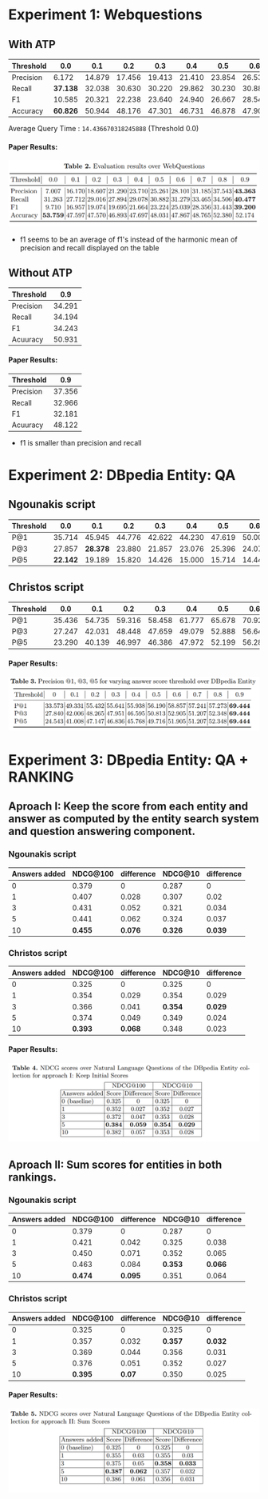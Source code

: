 # Experiment 1: Webquestions

## With ATP

| Threshold | 0.0        | 0.1    | 0.2    | 0.3    | 0.4    | 0.5    | 0.6    | 0.7    | 0.8    | 0.9        |
| --------- | ---------- | ------ | ------ | ------ | ------ | ------ | ------ | ------ | ------ | ---------- |
| Precision | 6.172      | 14.879 | 17.456 | 19.413 | 21.410 | 23.854 | 26.533 | 28.733 | 29.879 | **37.064** |
| Recall    | **37.138** | 32.038 | 30.630 | 30.220 | 29.862 | 30.230 | 30.882 | 30.267 | 30.924 | 34.463     |
| F1        | 10.585     | 20.321 | 22.238 | 23.640 | 24.940 | 26.667 | 28.543 | 29.480 | 30.393 | **35.716** |
| Accuracy  | **60.826** | 50.944 | 48.176 | 47.301 | 46.731 | 46.878 | 47.902 | 47.430 | 46.637 | 51.190     |

Average Query Time : `14.436670318245888` (Threshold 0.0)

#### Paper Results:

![paper_results_table_2](assets/paper_results_table_2.png)

* f1 seems to be an average of f1's instead of the harmonic mean of precision and recall displayed on the table

## Without ATP

| Threshold | 0.9    |
| --------- | ------ |
| Precision | 34.291 |
| Recall    | 34.194 |
| F1        | 34.243 |
| Acuuracy  | 50.931 |

#### Paper Results:

| Threshold | 0.9    |
| --------- | ------ |
| Precision | 37.356 |
| Recall    | 32.966 |
| F1        | 32.181 |
| Acuuracy  | 48.122 |

* f1 is smaller than precision and recall

# Experiment 2: DBpedia Entity: QA

## Ngounakis script

| Threshold | 0.0        | 0.1        | 0.2    | 0.3    | 0.4    | 0.5    | 0.6    | 0.7    | 0.8    | 0.9        |
| --------- | ---------- | ---------- | ------ | ------ | ------ | ------ | ------ | ------ | ------ | ---------- |
| P@1       | 35.714     | 45.945     | 44.776 | 42.622 | 44.230 | 47.619 | 50.000 | 46.666 | 47.826 | **54.545** |
| P@3       | 27.857     | **28.378** | 23.880 | 21.857 | 23.076 | 25.396 | 24.074 | 22.222 | 18.840 | 18.181     |
| P@5       | **22.142** | 19.189     | 15.820 | 14.426 | 15.000 | 15.714 | 14.444 | 13.333 | 11.304 | 10.909     |
## Christos script

| Threshold | 0.0    | 0.1    | 0.2    | 0.3    | 0.4    | 0.5    | 0.6    | 0.7    | 0.8        | 0.9    |
| --------- | ------ | ------ | ------ | ------ | ------ | ------ | ------ | ------ | ---------- | ------ |
| P@1       | 35.436 | 54.735 | 59.316 | 58.458 | 61.777 | 65.678 | 70.923 | 71.641 | **75.064** | 70.455 |
| P@3       | 27.247 | 42.031 | 48.448 | 47.659 | 49.079 | 52.888 | 56.644 | 61.490 | **64.744** | 53.788 |
| P@5       | 23.290 | 40.139 | 46.997 | 46.386 | 47.972 | 52.199 | 56.284 | 61.086 | **64.231** | 52.576 |

#### Paper Results:

![paper_results_table_3](assets/paper_results_table_3.png)

# Experiment 3: DBpedia Entity: QA + RANKING
 
## Aproach I: Keep the score from each entity and answer as computed by the entity search system and question answering component.

### Ngounakis script

| Answers added | NDCG@100  | difference | NDCG@10   | difference |
| ------------- | --------- | ---------- | --------- | ---------- |
| 0             | 0.379     | 0          | 0.287     | 0          |
| 1             | 0.407     | 0.028      | 0.307     | 0.02       |
| 3             | 0.431     | 0.052      | 0.321     | 0.034      |
| 5             | 0.441     | 0.062      | 0.324     | 0.037      |
| 10            | **0.455** | **0.076**  | **0.326** | **0.039**  |

### Christos script

| Answers added | NDCG@100  | difference | NDCG@10   | difference |
| ------------- | --------- | ---------- | --------- | ---------- |
| 0             | 0.325     | 0          | 0.325     | 0          |
| 1             | 0.354     | 0.029      | 0.354     | 0.029      |
| 3             | 0.366     | 0.041      | **0.354** | **0.029**  |
| 5             | 0.374     | 0.049      | 0.349     | 0.024      |
| 10            | **0.393** | **0.068**  | 0.348     | 0.023      |
#### Paper Results:

![paper_results_table_4](assets/paper_results_table_4.png)

## Aproach II: Sum scores for entities in both rankings.
### Ngounakis script

| Answers added | NDCG@100  | difference | NDCG@10   | difference |
| ------------- | --------- | ---------- | --------- | ---------- |
| 0             | 0.379     | 0          | 0.287     | 0          |
| 1             | 0.421     | 0.042      | 0.325     | 0.038      |
| 3             | 0.450     | 0.071      | 0.352     | 0.065      |
| 5             | 0.463     | 0.084      | **0.353** | **0.066**  |
| 10            | **0.474** | **0.095**  | 0.351     | 0.064      |

### Christos script

| Answers added | NDCG@100  | difference | NDCG@10   | difference |
| ------------- | --------- | ---------- | --------- | ---------- |
| 0             | 0.325     | 0          | 0.325     | 0          |
| 1             | 0.357     | 0.032      | **0.357** | **0.032**  |
| 3             | 0.369     | 0.044      | 0.356     | 0.031      |
| 5             | 0.376     | 0.051      | 0.352     | 0.027      |
| 10            | **0.395** | **0.07**   | 0.350     | 0.025      |

#### Paper Results:

![paper_results_table_5](assets/paper_results_table_5.png)

